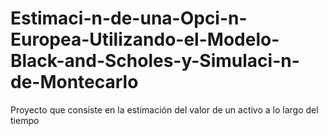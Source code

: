 # Estimaci-n-de-una-Opci-n-Europea-Utilizando-el-Modelo-Black-and-Scholes-y-Simulaci-n-de-Montecarlo
Proyecto que consiste en la estimación del valor de un activo a lo largo del tiempo
